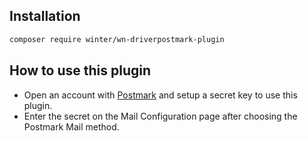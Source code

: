 ## Installation

```bash
composer require winter/wn-driverpostmark-plugin
```

## How to use this plugin

- Open an account with [Postmark](https://postmarkapp.com/) and setup a secret key to use this plugin.
- Enter the secret on the Mail Configuration page after choosing the Postmark Mail method.
